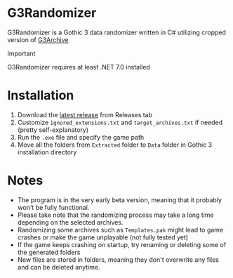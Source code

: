 # G3Randomizer
G3Randomizer is a Gothic 3 data randomizer written in C# utilizing cropped version of [G3Archive](https://github.com/gekonnn/G3Archive)

> [!IMPORTANT]
> G3Randomizer requires at least .NET 7.0 installed

# Installation
1. Download the [latest release](https://github.com/gekonnn/G3Randomizer/releases/) from Releases tab
2. Customize `ignored_extensions.txt` and `target_archives.txt` if needed (pretty self-explanatory)
3. Run the `.exe` file and specify the game path
4. Move all the folders from `Extracted` folder to `Data` folder in Gothic 3 installation directory

# Notes
- The program is in the very early beta version, meaning that it probably won't be fully functional.
- Please take note that the randomizing process may take a long time depending on the selected archives.
- Randomizing some archives such as `Templates.pak` might lead to game crashes or make the game unplayable (not fully tested yet)
- If the game keeps crashing on startup, try renaming or deleting some of the generated folders
- New files are stored in folders, meaning they don't overwrite any files and can be deleted anytime.